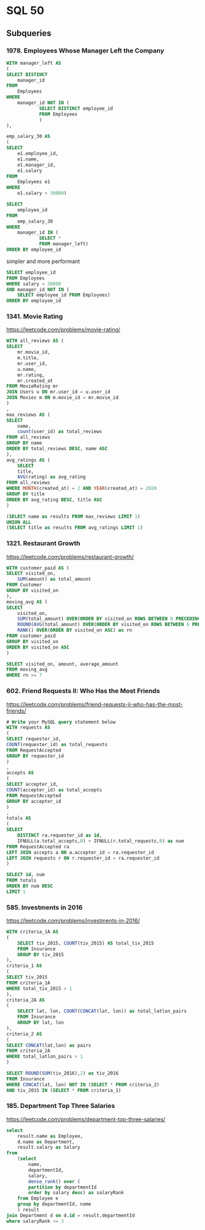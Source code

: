 # SQL 50

## Subqueries

### 1978. Employees Whose Manager Left the Company

```sql
WITH manager_left AS 
(
SELECT DISTINCT 
    manager_id 
FROM 
    Employees 
WHERE 
    manager_id NOT IN (
            SELECT DISTINCT employee_id 
            FROM Employees
            )
),

emp_salary_30 AS
(
SELECT 
    e1.employee_id, 
    e1.name, 
    e1.manager_id, 
    e1.salary
FROM 
    Employees e1
WHERE 
    e1.salary < 30000)

SELECT 
    employee_id 
FROM 
    emp_salary_30
WHERE 
    manager_id IN (
            SELECT * 
            FROM manager_left)
ORDER BY employee_id
```
simpler and more performant 
```sql
SELECT employee_id 
FROM Employees
WHERE salary < 30000
AND manager_id NOT IN (
    SELECT employee_id FROM Employees)
ORDER BY employee_id
```

### 1341. Movie Rating
https://leetcode.com/problems/movie-rating/

```sql
WITH all_reviews AS (
SELECT 
    mr.movie_id,
    m.title, 
    mr.user_id, 
    u.name,
    mr.rating, 
    mr.created_at
FROM MovieRating mr 
JOIN Users u ON mr.user_id = u.user_id 
JOIN Movies m ON m.movie_id = mr.movie_id
)
,
max_reviews AS (
SELECT 
    name,
    count(user_id) as total_reviews
FROM all_reviews
GROUP BY name
ORDER BY total_reviews DESC, name ASC
),
avg_ratings AS (
    SELECT 
    title, 
    AVG(rating) as avg_rating
FROM all_reviews
WHERE MONTH(created_at) = 2 AND YEAR(created_at) = 2020
GROUP BY title 
ORDER BY avg_rating DESC, title ASC
)

(SELECT name as results FROM max_reviews LIMIT 1)
UNION ALL
(SELECT title as results FROM avg_ratings LIMIT 1)

```

### 1321. Restaurant Growth
https://leetcode.com/problems/restaurant-growth/

```sql
WITH customer_paid AS (
SELECT visited_on,
    SUM(amount) as total_amount
FROM Customer
GROUP BY visited_on
),
moving_avg AS (
SELECT 
    visited_on, 
    SUM(total_amount) OVER(ORDER BY visited_on ROWS BETWEEN 6 PRECEDING AND CURRENT ROW) as amount, 
    ROUND(AVG(total_amount) OVER(ORDER BY visited_on ROWS BETWEEN 6 PRECEDING AND CURRENT ROW),2) as average_amount,
    RANK() OVER(ORDER BY visited_on ASC) as rn
FROM customer_paid 
GROUP BY visited_on
ORDER BY visited_on ASC
)

SELECT visited_on, amount, average_amount
FROM moving_avg
WHERE rn >= 7
```

### 602. Friend Requests II: Who Has the Most Friends
https://leetcode.com/problems/friend-requests-ii-who-has-the-most-friends/

```sql
# Write your MySQL query statement below
WITH requests AS 
(
SELECT requester_id,
COUNT(requester_id) as total_requests
FROM RequestAccepted 
GROUP BY requester_id
)
,
accepts AS
(
SELECT accepter_id,
COUNT(accepter_id) as total_accepts
FROM RequestAccepted 
GROUP BY accepter_id
)
,
totals AS
(
SELECT 
    DISTINCT ra.requester_id as id, 
    IFNULL(a.total_accepts,0) + IFNULL(r.total_requests,0) as num
FROM RequestAccepted ra 
LEFT JOIN accepts a ON a.accepter_id = ra.requester_id
LEFT JOIN requests r ON r.requester_id = ra.requester_id
)

SELECT id, num
FROM totals
ORDER BY num DESC
LIMIT 1
```

### 585. Investments in 2016
https://leetcode.com/problems/investments-in-2016/

```sql
WITH criteria_1A AS 
(
    SELECT tiv_2015, COUNT(tiv_2015) AS total_tiv_2015
    FROM Insurance
    GROUP BY tiv_2015
),
criteria_1 AS 
(
SELECT tiv_2015
FROM criteria_1A
WHERE total_tiv_2015 > 1
),
criteria_2A AS
(
    SELECT lat, lon, COUNT(CONCAT(lat, lon)) as total_latlon_pairs
    FROM Insurance
    GROUP BY lat, lon
),
criteria_2 AS 
(
SELECT CONCAT(lat,lon) as pairs
FROM criteria_2A
WHERE total_latlon_pairs > 1
)

SELECT ROUND(SUM(tiv_2016),2) as tiv_2016
FROM Insurance
WHERE CONCAT(lat, lon) NOT IN (SELECT * FROM criteria_2)
AND tiv_2015 IN (SELECT * FROM criteria_1)
```

### 185. Department Top Three Salaries
https://leetcode.com/problems/department-top-three-salaries/

```sql
select 
    result.name as Employee,
    d.name as Department,
    result.salary as Salary
from
    (select 
        name, 
        departmentId,
        salary,
        dense_rank() over (
        partition by departmentId
        order by salary desc) as salaryRank
    from Employee e
    group by departmentId, name
    ) result
join Department d on d.id = result.departmentId 
where salaryRank <= 3
```
